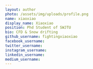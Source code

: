 ```yaml
---
layout: author
photo: /assets/img/uploads/profile.png
name: xiaoxiao
display_name: Xiaoxiao
position: Phd Student of SWJTU
bio: CFD & Snow drifting
github_username: fightingxiaoxiao
facebook_username: 
twitter_username: 
instagram_username: 
linkedin_username: 
medium_username: 
---
```


